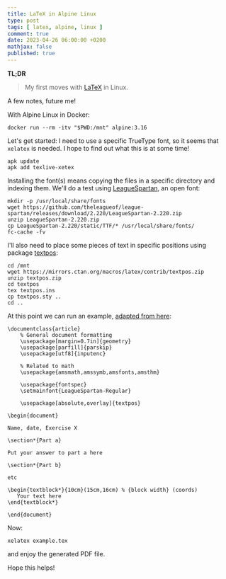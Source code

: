 ```yaml
---
title: LaTeX in Alpine Linux
type: post
tags: [ latex, alpine, linux ]
comment: true
date: 2023-04-26 06:00:00 +0200
mathjax: false
published: true
---
```


**TL;DR**

> My first moves with [LaTeX][] in Linux.

A few notes, future me!

With Alpine Linux in Docker:

```
docker run --rm -itv "$PWD:/mnt" alpine:3.16
```

Let's get started: I need to use a specific TrueType font, so it seems that
`xelatex` is needed. I hope to find out what this is at some time!

```
apk update
apk add texlive-xetex
```

Installing the font(s) means copying the files in a specific directory and
indexing them. We'll do a test using [LeagueSpartan][], an open font:

```
mkdir -p /usr/local/share/fonts
wget https://github.com/theleagueof/league-spartan/releases/download/2.220/LeagueSpartan-2.220.zip
unzip LeagueSpartan-2.220.zip
cp LeagueSpartan-2.220/static/TTF/* /usr/local/share/fonts/
fc-cache -fv
```

I'll also need to place some pieces of text in specific positions using
package [textpos][]:

```
cd /mnt
wget https://mirrors.ctan.org/macros/latex/contrib/textpos.zip
unzip textpos.zip
cd textpos
tex textpos.ins
cp textpos.sty ..
cd ..
```

At this point we can run an example, [adapted from here][example]:

```
\documentclass{article}
    % General document formatting
    \usepackage[margin=0.7in]{geometry}
    \usepackage[parfill]{parskip}
    \usepackage[utf8]{inputenc}

    % Related to math
    \usepackage{amsmath,amssymb,amsfonts,amsthm}

    \usepackage{fontspec}
    \setmainfont{LeagueSpartan-Regular}

    \usepackage[absolute,overlay]{textpos}

\begin{document}

Name, date, Exercise X

\section*{Part a}

Put your answer to part a here

\section*{Part b}

etc

\begin{textblock*}{10cm}(15cm,16cm) % {block width} (coords) 
   Your text here
\end{textblock*}

\end{document}
```

Now:

```
xelatex example.tex
```

and enjoy the generated PDF file.

Hope this helps!

[LaTeX]: https://www.latex-project.org/
[textpos]: https://ctan.org/pkg/textpos
[example]: https://gist.github.com/Michael0x2a/e46e12a66b7dc604db5e
[LeagueSpartan]: https://www.theleagueofmoveabletype.com/league-spartan

